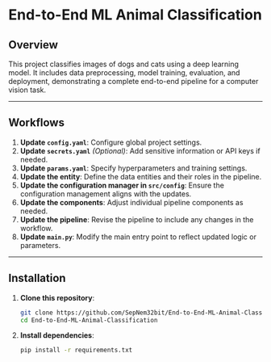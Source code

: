 # End-to-End ML Animal Classification

## Overview
This project classifies images of dogs and cats using a deep learning model. It includes data preprocessing, model training, evaluation, and deployment, demonstrating a complete end-to-end pipeline for a computer vision task.

---

## Workflows
1. **Update `config.yaml`**: Configure global project settings.
2. **Update `secrets.yaml`** *(Optional)*: Add sensitive information or API keys if needed.
3. **Update `params.yaml`**: Specify hyperparameters and training settings.
4. **Update the entity**: Define the data entities and their roles in the pipeline.
5. **Update the configuration manager in `src/config`**: Ensure the configuration management aligns with the updates.
6. **Update the components**: Adjust individual pipeline components as needed.
7. **Update the pipeline**: Revise the pipeline to include any changes in the workflow.
8. **Update `main.py`**: Modify the main entry point to reflect updated logic or parameters.

---

## Installation

1. **Clone this repository**:
   ```bash
   git clone https://github.com/SepNem32bit/End-to-End-ML-Animal-Classification.git
   cd End-to-End-ML-Animal-Classification
   ```


2. **Install dependencies**:
   ```bash
   pip install -r requirements.txt
   ```